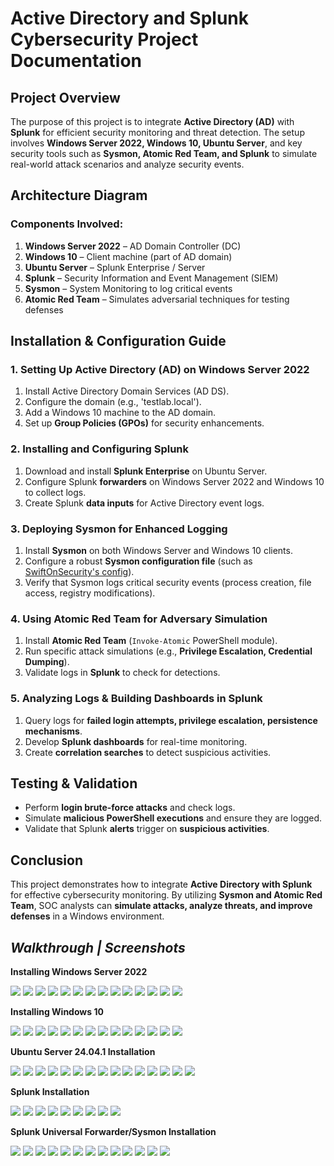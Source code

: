 # **Active Directory and Splunk Cybersecurity Project Documentation**

## **Project Overview**  
The purpose of this project is to integrate **Active Directory (AD)** with **Splunk** for efficient security monitoring and threat detection. The setup involves **Windows Server 2022, Windows 10, Ubuntu Server**, and key security tools such as **Sysmon, Atomic Red Team, and Splunk** to simulate real-world attack scenarios and analyze security events.


## **Architecture Diagram**  
### Components Involved:
1. **Windows Server 2022** – AD Domain Controller (DC)
2. **Windows 10** – Client machine (part of AD domain)
3. **Ubuntu Server** – Splunk Enterprise / Server
4. **Splunk** – Security Information and Event Management (SIEM)
5. **Sysmon** – System Monitoring to log critical events
6. **Atomic Red Team** – Simulates adversarial techniques for testing defenses


## **Installation & Configuration Guide**  
### **1. Setting Up Active Directory (AD) on Windows Server 2022**  
1. Install Active Directory Domain Services (AD DS).
2. Configure the domain (e.g., 'testlab.local').
3. Add a Windows 10 machine to the AD domain.
4. Set up **Group Policies (GPOs)** for security enhancements.

### **2. Installing and Configuring Splunk**  
1. Download and install **Splunk Enterprise** on Ubuntu Server.
2. Configure Splunk **forwarders** on Windows Server 2022 and Windows 10 to collect logs.
3. Create Splunk **data inputs** for Active Directory event logs.

### **3. Deploying Sysmon for Enhanced Logging**  
1. Install **Sysmon** on both Windows Server and Windows 10 clients.
2. Configure a robust **Sysmon configuration file** (such as [SwiftOnSecurity's config](https://github.com/SwiftOnSecurity/sysmon-config)).
3. Verify that Sysmon logs critical security events (process creation, file access, registry modifications).

### **4. Using Atomic Red Team for Adversary Simulation**  
1. Install **Atomic Red Team** (`Invoke-Atomic` PowerShell module).
2. Run specific attack simulations (e.g., **Privilege Escalation, Credential Dumping**).
3. Validate logs in **Splunk** to check for detections.

### **5. Analyzing Logs & Building Dashboards in Splunk**  
1. Query logs for **failed login attempts, privilege escalation, persistence mechanisms**.
2. Develop **Splunk dashboards** for real-time monitoring.
3. Create **correlation searches** to detect suspicious activities.


## **Testing & Validation**  
- Perform **login brute-force attacks** and check logs.
- Simulate **malicious PowerShell executions** and ensure they are logged.
- Validate that Splunk **alerts** trigger on **suspicious activities**.


## **Conclusion**  
This project demonstrates how to integrate **Active Directory with Splunk** for effective cybersecurity monitoring. By utilizing **Sysmon and Atomic Red Team**, SOC analysts can **simulate attacks, analyze threats, and improve defenses** in a Windows environment.


## *Walkthrough | Screenshots*

**Installing Windows Server 2022**

<img src="project/image1.png"> <img src="project/image2.png"> <img src="project/image3.png"> <img src="project/image4.png"> <img src="project/image5.png"> <img src="project/image6.png"> <img src="project/image7.png"> <img src="project/image8.png"> <img src="project/image9.png"> <img src="project/image10.png"> <img src="project/image11.png"> <img src="project/image12.png"> <img src="project/image13.png"> <img src="project/image14.png">

**Installing Windows 10**

<img src="project/image15.png"> <img src="project/image16.png"> <img src="project/image17.png"> <img src="project/image18.png"> <img src="project/image19.png"> <img src="project/image20.png"> <img src="project/image21.png"> <img src="project/image22.png"> <img src="project/image23.png"> <img src="project/image24.png"> <img src="project/image25.png"> <img src="project/image26.png"> <img src="project/image27.png"> <img src="project/image28.png">


**Ubuntu Server 24.04.1 Installation**

<img src="project/image29.png"> <img src="project/image30.png"> <img src="project/image31.png"> <img src="project/image32.png"> <img src="project/image33.png"> <img src="project/image34.png"> <img src="project/image35.png"> <img src="project/image36.png"> <img src="project/image37.png"> <img src="project/image38.png"> <img src="project/image39.png"> <img src="project/image40.png"> <img src="project/image41.png"> <img src="project/image42.png"> <img src="project/image43.png">


**Splunk Installation**

<img src="project/image44.png"> <img src="project/image45.png"> <img src="project/image46.png"> <img src="project/image47.png"> <img src="project/image48.png"> <img src="project/image49.png"> <img src="project/image50.png"> <img src="project/image51.png"> <img src="project/image52.png">


**Splunk Universal Forwarder/Sysmon Installation**

<img src="project/image53.png"> <img src="project/image54.png"> <img src="project/image55.png"> <img src="project/image56.png"> <img src="project/image57.png"> <img src="project/image58.png"> <img src="project/image59.png"> <img src="project/image60.png"> <img src="project/image61.png"> <img src="project/image62.png"> <img src="project/image63.png"> <img src="project/image64.png"> <img src="project/image65.png">






